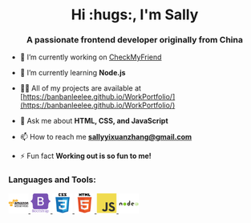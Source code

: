 
<h1 align="center">Hi :hugs:, I'm Sally</h1>
<h3 align="center">A passionate frontend developer originally from China</h3>

- 🔭 I’m currently working on [CheckMyFriend](https://github.com/banbanleelee/CheckMyFriend)

- 🌱 I’m currently learning **Node.js**

- 👨‍💻 All of my projects are available at [https://banbanleelee.github.io/WorkPortfolio/](https://banbanleelee.github.io/WorkPortfolio/)

- 💬 Ask me about **HTML, CSS, and JavaScript**

- 📫 How to reach me **sallyyixuanzhang@gmail.com**

- ⚡ Fun fact **Working out is so fun to me!**

<h3 align="left">Languages and Tools:</h3>
<p align="left"> <a href="https://aws.amazon.com" target="_blank" rel="noreferrer"> <img src="https://raw.githubusercontent.com/devicons/devicon/master/icons/amazonwebservices/amazonwebservices-original-wordmark.svg" alt="aws" width="40" height="40"/> </a> <a href="https://getbootstrap.com" target="_blank" rel="noreferrer"> <img src="https://raw.githubusercontent.com/devicons/devicon/master/icons/bootstrap/bootstrap-plain-wordmark.svg" alt="bootstrap" width="40" height="40"/> </a> <a href="https://www.w3schools.com/css/" target="_blank" rel="noreferrer"> <img src="https://raw.githubusercontent.com/devicons/devicon/master/icons/css3/css3-original-wordmark.svg" alt="css3" width="40" height="40"/> </a> <a href="https://www.w3.org/html/" target="_blank" rel="noreferrer"> <img src="https://raw.githubusercontent.com/devicons/devicon/master/icons/html5/html5-original-wordmark.svg" alt="html5" width="40" height="40"/> </a> <a href="https://developer.mozilla.org/en-US/docs/Web/JavaScript" target="_blank" rel="noreferrer"> <img src="https://raw.githubusercontent.com/devicons/devicon/master/icons/javascript/javascript-original.svg" alt="javascript" width="40" height="40"/> </a> <a href="https://nodejs.org" target="_blank" rel="noreferrer"> <img src="https://raw.githubusercontent.com/devicons/devicon/master/icons/nodejs/nodejs-original-wordmark.svg" alt="nodejs" width="40" height="40"/> </a> </p>
